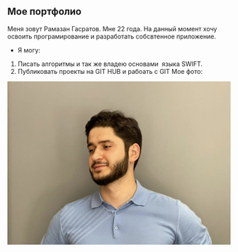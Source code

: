 ##  Мое портфолио 
Меня зовут Рамазан Гасратов. Мне 22 года. На данный момент хочу освоить програмирование и разработать собсвтенное приложение.
 - Я могу:
 1. Писать алгоритмы и так же владею основами  языка SWIFT.
 2. Публиковать проекты на GIT HUB и рабоать с GIT
 Мое фото:


![Мое фото](foto/photo_2022-08-16%2018.59.17.png)